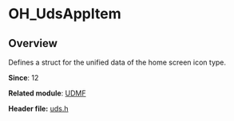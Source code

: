 # OH_UdsAppItem

## Overview

Defines a struct for the unified data of the home screen icon type.

**Since**: 12

**Related module**: [UDMF](capi-udmf.md)

**Header file:** [uds.h](capi-uds-h.md)
